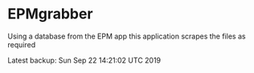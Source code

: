 # EPMgrabber
Using a database from the EPM app this application scrapes the files as required


Latest backup: Sun Sep 22 14:21:02 UTC 2019
